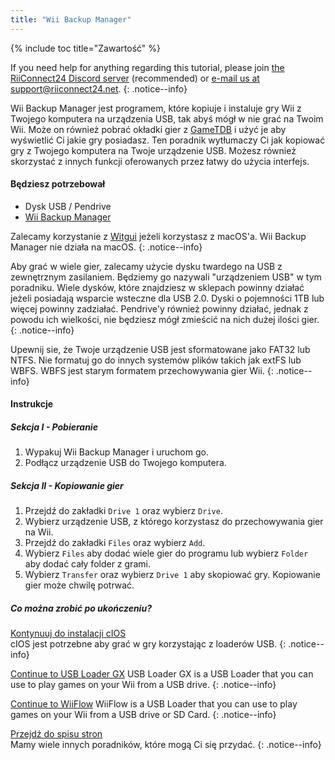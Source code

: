 ```yaml
---
title: "Wii Backup Manager"
---
```


{% include toc title="Zawartość" %}

If you need help for anything regarding this tutorial, please join [the RiiConnect24 Discord server](https://discord.gg/rc24) (recommended) or [e-mail us at support@riiconnect24.net](mailto:support@riiconnect24.net).
{: .notice--info}

Wii Backup Manager jest programem, które kopiuje i instaluje gry Wii z Twojego komputera na urządzenia USB, tak abyś mógł w nie grać na Twoim Wii. Może on również pobrać okładki gier z [GameTDB](https://gametdb.com/) i użyć je aby wyświetlić Ci jakie gry posiadasz. Ten poradnik wytłumaczy Ci jak kopiować gry z Twojego komputera na Twoje urządzenie USB. Możesz również skorzystać z innych funkcji oferowanych przez łatwy do użycia interfejs.
#### Będziesz potrzebował

* Dysk USB / Pendrive
* [Wii Backup Manager](https://static.wiidatabase.de/Wii-Backup-Manager.zip)

Zalecamy korzystanie z [Witgui](https://desairem.com/wordpress/category/witgui-download/) jeżeli korzystasz z macOS'a. Wii Backup Manager nie działa na macOS.
{: .notice--info}

Aby grać w wiele gier, zalecamy użycie dysku twardego na USB z zewnętrznym zasilaniem. Będziemy go nazywali "urządzeniem USB" w tym poradniku. Wiele dysków, które znajdziesz w sklepach powinny działać jeżeli posiadają wsparcie wsteczne dla USB 2.0. Dyski o pojemności 1TB lub więcej powinny zadziałać. Pendrive'y również powinny działać, jednak z powodu ich wielkości, nie będziesz mógł zmieścić na nich dużej ilości gier.
{: .notice--info}

Upewnij sie, że Twoje urządzenie USB jest sformatowane jako FAT32 lub NTFS. Nie formatuj go do innych systemów plików takich jak extFS lub WBFS. WBFS jest starym formatem przechowywania gier Wii.
{: .notice--info}

#### Instrukcje

##### Sekcja I - Pobieranie

1. Wypakuj Wii Backup Manager i uruchom go.
2. Podłącz urządzenie USB do Twojego komputera.

##### Sekcja II - Kopiowanie gier

1. Przejdź do zakładki `Drive 1` oraz wybierz `Drive`.
2. Wybierz urządzenie USB, z którego korzystasz do przechowywania gier na Wii.
3. Przejdź do zakładki `Files` oraz wybierz `Add`.
4. Wybierz `Files` aby dodać wiele gier do programu lub wybierz `Folder` aby dodać cały folder z grami.
5. Wybierz `Transfer` oraz wybierz `Drive 1` aby skopiować gry. Kopiowanie gier może chwilę potrwać.

##### Co można zrobić po ukończeniu?

[Kontynuuj do instalacji cIOS](cios)<br> cIOS jest potrzebne aby grać w gry korzystając z loaderów USB.
{: .notice--info}

[Continue to USB Loader GX](usbloadergx) USB Loader GX is a USB Loader that you can use to play games on your Wii from a USB drive.
{: .notice--info}

[Continue to WiiFlow](wiiflow) WiiFlow is a USB Loader that you can use to play games on your Wii from a USB drive or SD Card.
{: .notice--info}

[Przejdź do spisu stron](site-navigation)<br> Mamy wiele innych poradników, które mogą Ci się przydać.
{: .notice--info}
